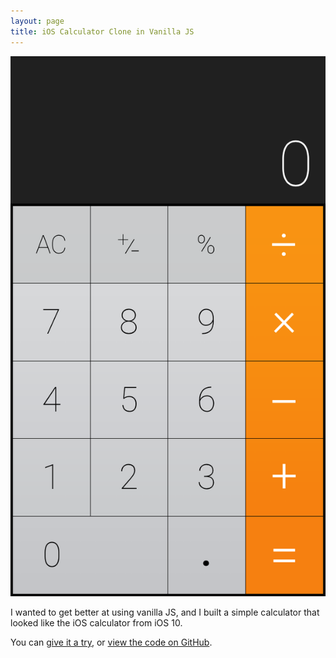 ```yaml
---
layout: page
title: iOS Calculator Clone in Vanilla JS
---
```


<img src="/public/projects/ios-calculator-screenshot.png" alt="iOS Calculator Clone Screenshot" class="project-image">

I wanted to get better at using vanilla JS, and I built a simple calculator that looked like the iOS calculator from iOS 10.

You can [give it a try](https://evrim.io/ios-calculator), or [view the code on GitHub](https://github.com/evrimfeyyaz/ios-calculator).